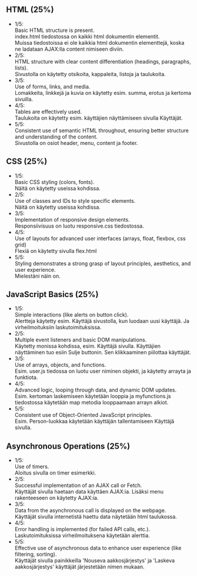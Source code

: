 <h2>HTML (25%)</h2>
<ul>
    <li>
        1/5:<br>      
        Basic HTML structure is present.<br>
        index.html tiedostossa on kaikki html dokumentin elementit.<br>
        Muissa tiedostoissa ei ole kaikkia html dokumentin elementtejä, koska ne ladataan AJAX:lla content nimiseen diviin.
    </li>
    <li>
        2/5:<br>
        HTML structure with clear content differentiation (headings, paragraphs, lists).<br>
        Sivustolla on käytetty otsikoita, kappaleita, listoja ja taulukoita.
    </li>
    <li>
        3/5:<br>
        Use of forms, links, and media.<br>
        Lomakkeita, linkkejä ja kuvia on käytetty esim. summa, erotus ja kertoma sivuilla.
    </li>
    <li>
        4/5:<br>
        Tables are effectively used.<br>
        Taulukoita on käytetty esim. käyttäjien näyttämiseen sivulla Käyttäjät.
    </li>
    <li>
        5/5:<br>
        Consistent use of semantic HTML throughout, ensuring better structure and understanding of the content.<br>
        Sivustolla on osiot header, menu, content ja footer.
    </li>
</ul>
    <h2>CSS (25%)</h2>
    <ul>
        <li>
            1/5:<br>
            Basic CSS styling (colors, fonts).<br>
            Näitä on käytetty useissa kohdissa.
        </li>
        <li>
            2/5:<br>
            Use of classes and IDs to style specific elements.<br>
            Näitä on käytetty useissa kohdissa.
        </li>
        <li>
            3/5:<br>
            Implementation of responsive design elements.<br>
            Responsiivisuus on luotu responsive.css tiedostossa.
        </li>
        <li>
            4/5:<br>
            Use of layouts for advanced user interfaces (arrays, float, flexbox, css grid)<br>
            Flexiä on käytetty sivulla flex.html
        </li>
        <li>
            5/5:<br>
            Styling demonstrates a strong grasp of layout principles, aesthetics, and user experience.<br>
            Mielestäni näin on.
        </li>
    </ul>
    <h2>JavaScript Basics (25%)</h2>
    <ul>
        <li>
            1/5:<br>
            Simple interactions (like alerts on button click).<br>
            Alertteja käytetty esim. Käyttäjä sivustolla, kun luodaan uusi käyttäjä. Ja virheilmoituksiin laskutoimituksissa.
        </li>
        <li>
            2/5:<br>
            Multiple event listeners and basic DOM manipulations.<br>
            Käytetty monissa kohdissa, esim. Käyttäjä sivulla. Käyttäjien näyttäminen tuo esiin Sulje buttonin. Sen klikkaaminen piilottaa käyttäjät.
        </li>
        <li>
            3/5:<br>
            Use of arrays, objects, and functions.<br>
            Esim. user.js tiedossa on luotu user niminen objekti, ja käytetty arrayta ja funktiota.
        </li>
        <li>
            4/5:<br>
            Advanced logic, looping through data, and dynamic DOM updates.<br>
            Esim. kertoman laskemiseen käytetään looppia ja myfunctions.js tiedostossa käytetään map metodia looppaamaan arrayn alkiot.
        </li>
        <li>
            5/5:<br>
            Consistent use of Object-Oriented JavaScript principles.<br>
            Esim. Person-luokkaa käytetään käyttäjän tallentamiseen Käyttäjä sivulla.
        </li>
    </ul>
    <h2>Asynchronous Operations (25%)</h2>
    <ul>
        <li>
            1/5:<br>
            Use of timers.<br>
            Aloitus sivulla on timer esimerkki.
        </li>
        <li>
            2/5:<br>
            Successful implementation of an AJAX call or Fetch.<br>
            Käyttäjät sivulla haetaan data käyttäen AJAX:ia. Lisäksi menu rakenteeseen on käytetty AJAX:ia.
        </li>
        <li>
            3/5:<br>
            Data from the asynchronous call is displayed on the webpage.<br>
            Käyttäjät sivulla internetistä haettu data näytetään html taulukossa.
        </li>
        <li>
            4/5:<br>
            Error handling is implemented (for failed API calls, etc.).<br>
            Laskutoimituksissa virheilmoituksena käytetään alerttia. 
        </li>
        <li>
            5/5:<br>
            Effective use of asynchronous data to enhance user experience (like filtering, sorting).<br>
            Käyttäjät sivulla painikkeilla 'Nouseva aakkosjärjestys' ja 'Laskeva aakkosjärjestys' käyttäjät järjestetään nimen mukaan.
        </li>
    </ul>
